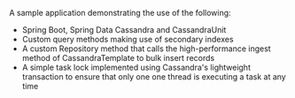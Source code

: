 A sample application demonstrating the use of the following:

* Spring Boot, Spring Data Cassandra and CassandraUnit
* Custom query methods making use of secondary indexes
* A custom Repository method that calls the high-performance ingest method of CassandraTemplate to bulk insert records
* A simple task lock implemented using Cassandra's lightweight transaction to ensure that only one one thread is executing a task at any time
